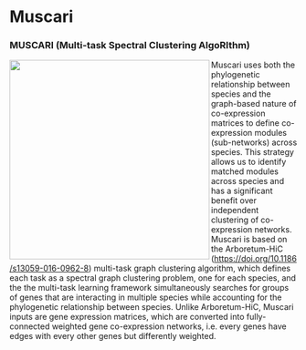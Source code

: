 # Muscari
### MUSCARI (Multi-task Spectral Clustering AlgoRIthm)

<img align="left" width="350" src="http://pages.discovery.wisc.edu/~jshin/multi-species-proteome/muscari_cartoon.png"> Muscari uses both the phylogenetic relationship between species and the graph-based nature of co-expression matrices to define co-expression modules (sub-networks) across species. This strategy allows us to identify matched modules across species and has a significant benefit over independent clustering of co-expression networks. Muscari is based on the Arboretum-HiC (https://doi.org/10.1186/s13059-016-0962-8) multi-task graph clustering algorithm, which defines each task as a spectral graph clustering problem, one for each species, and the the multi-task learning framework simultaneously searches for groups of genes that are interacting in multiple species while accounting for the phylogenetic relationship between species. Unlike Arboretum-HiC, Muscari inputs are gene expression matrices, which are converted into fully-connected weighted gene co-expression networks, i.e. every genes have edges with every other genes but differently weighted.

